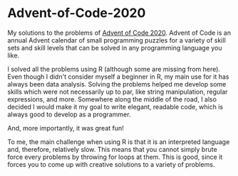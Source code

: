 # Advent-of-Code-2020
My solutions to the problems of [Advent of Code 2020](https://adventofcode.com/2020). 
Advent of Code is an annual Advent calendar of small programming puzzles for a variety of skill sets and skill levels that can be solved in any programming language you like.

I solved all the problems using R (although some are missing from here). Even though I didn't consider myself a beginner in R, my main use for it has always been data analysis. Solving the problems helped me develop some skills which were not necessarily up to par, like string manipulation, regular expressions, and more. Somewhere along the middle of the road, I also decided I would make it my goal to write elegant, readable code, which is always good to develop as a programmer.

And, more importantly, it was great fun!

To me, the main challenge when using R is that it is an interpreted language and, therefore, relatively slow. This means that you cannot simply brute force every problems by throwing for loops at them. This is good, since it forces you to come up with creative solutions to a variety of problems.
